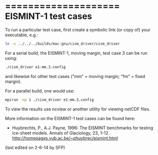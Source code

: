 ====================
EISMINT-1 test cases
====================

To run a particular test case, first create a symbolic link (or copy of) your executable, e.g.:

```sh
ln -s ../../../builds/mac-gnu/cism_driver/cism_driver
```

For a serial build, the EISMINT-1, moving margin, test case 3 can be run using:

```sh
./cism_driver e1-mm.3.config
```

and likewise for other test cases ("mm" = moving margin; "fm" = fixed margin).

For a parallel build, one would use:

```sh
mpirun -np 1 ./cism_driver e1-mm.3.config
```

To view the results use ncview or another utility for viewing netCDF files.

More information on the EISMINT-1 test cases can be found here:
* Huybrechts, P., A.J. Payne, 1996: The EISMINT benchmarks for testing
  ice-sheet models. Annals of Glaciology, 23, 1–12.
  <http://homepages.vub.ac.be/~phuybrec/eismint.html>

(last edited on 2-6-14 by SFP)
